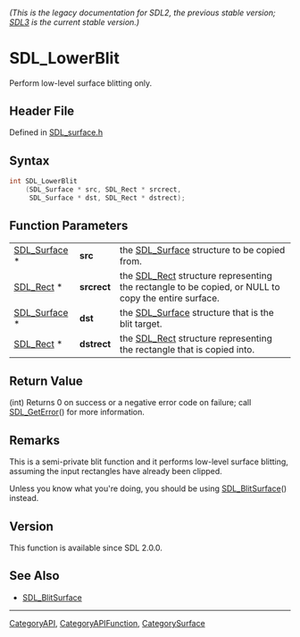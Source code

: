 ###### (This is the legacy documentation for SDL2, the previous stable version; [SDL3](https://wiki.libsdl.org/SDL3/) is the current stable version.)
# SDL_LowerBlit

Perform low-level surface blitting only.

## Header File

Defined in [SDL_surface.h](https://github.com/libsdl-org/SDL/blob/SDL2/include/SDL_surface.h)

## Syntax

```c
int SDL_LowerBlit
    (SDL_Surface * src, SDL_Rect * srcrect,
     SDL_Surface * dst, SDL_Rect * dstrect);
```

## Function Parameters

|                              |             |                                                                                                                 |
| ---------------------------- | ----------- | --------------------------------------------------------------------------------------------------------------- |
| [SDL_Surface](SDL_Surface) * | **src**     | the [SDL_Surface](SDL_Surface) structure to be copied from.                                                     |
| [SDL_Rect](SDL_Rect) *       | **srcrect** | the [SDL_Rect](SDL_Rect) structure representing the rectangle to be copied, or NULL to copy the entire surface. |
| [SDL_Surface](SDL_Surface) * | **dst**     | the [SDL_Surface](SDL_Surface) structure that is the blit target.                                               |
| [SDL_Rect](SDL_Rect) *       | **dstrect** | the [SDL_Rect](SDL_Rect) structure representing the rectangle that is copied into.                              |

## Return Value

(int) Returns 0 on success or a negative error code on failure; call
[SDL_GetError](SDL_GetError)() for more information.

## Remarks

This is a semi-private blit function and it performs low-level surface
blitting, assuming the input rectangles have already been clipped.

Unless you know what you're doing, you should be using
[SDL_BlitSurface](SDL_BlitSurface)() instead.

## Version

This function is available since SDL 2.0.0.

## See Also

- [SDL_BlitSurface](SDL_BlitSurface)

----
[CategoryAPI](CategoryAPI), [CategoryAPIFunction](CategoryAPIFunction), [CategorySurface](CategorySurface)


